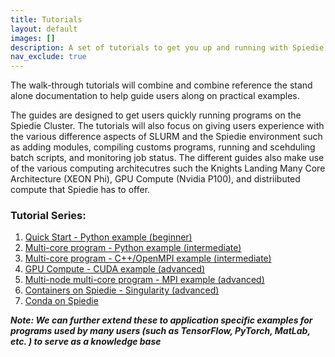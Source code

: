 ```yaml
---
title: Tutorials
layout: default
images: []
description: A set of tutorials to get you up and running with Spiedie.
nav_exclude: true
---
```


The walk-through tutorials will combine and combine reference the stand alone documentation to help guide users along on practical examples. 

The guides are designed to get users quickly running programs on the Spiedie Cluster. The tutorials will also focus on giving users experience with the various difference aspects of SLURM and the Spiedie environment such as adding modules, compiling customs programs, running and scehduling batch scripts, and monitoring job status. The different guides also make use of the various computing architecutres such the Knights Landing Many Core Architecture (XEON Phi), GPU Compute (Nvidia P100), and distriibuted compute that Spiedie has to offer. 


### Tutorial Series: 
1. [Quick Start - Python example (beginner)](quick_start.html)
2. [Multi-core program - Python example (intermediate)](spiedie_multiprocessing.html)
3. [Multi-core program - C++/OpenMPI example (intermediate)](spiedie_openmp_multi_core.html)
4. [GPU Compute - CUDA example (advanced)](spiedie_gpu_compute.html)
5. [Multi-node multi-core program  - MPI example (advanced)](spiedie_MPI.html)
6. [Containers on Spiedie - Singularity (advanced)](spiedie_singularity.html)
7. [Conda on Spiedie](spiedie_conda.html)

***Note: We can further extend these to application specific examples for programs used by many users (such as TensorFlow, PyTorch, MatLab, etc. ) to serve as a knowledge base***
